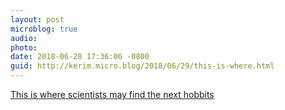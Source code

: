 ```yaml
---
layout: post
microblog: true
audio: 
photo: 
date: 2018-06-28 17:36:06 -0800
guid: http://kerim.micro.blog/2018/06/29/this-is-where.html
---
```

[This is where scientists may find the next hobbits](https://medium.com/@johnhawks/this-is-where-scientists-may-find-the-next-hobbits-c41318c61f64)
